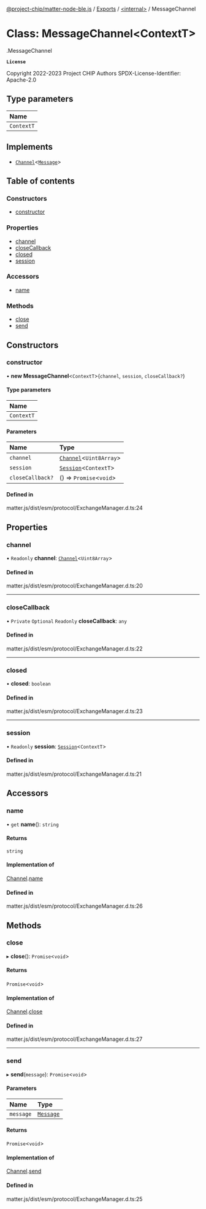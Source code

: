[@project-chip/matter-node-ble.js](../README.md) / [Exports](../modules.md) / [<internal\>](../modules/internal_.md) / MessageChannel

# Class: MessageChannel<ContextT\>

[<internal>](../modules/internal_.md).MessageChannel

**`License`**

Copyright 2022-2023 Project CHIP Authors
SPDX-License-Identifier: Apache-2.0

## Type parameters

| Name |
| :------ |
| `ContextT` |

## Implements

- [`Channel`](../interfaces/internal_.Channel.md)<[`Message`](../interfaces/internal_.Message.md)\>

## Table of contents

### Constructors

- [constructor](internal_.MessageChannel.md#constructor)

### Properties

- [channel](internal_.MessageChannel.md#channel)
- [closeCallback](internal_.MessageChannel.md#closecallback)
- [closed](internal_.MessageChannel.md#closed)
- [session](internal_.MessageChannel.md#session)

### Accessors

- [name](internal_.MessageChannel.md#name)

### Methods

- [close](internal_.MessageChannel.md#close)
- [send](internal_.MessageChannel.md#send)

## Constructors

### constructor

• **new MessageChannel**<`ContextT`\>(`channel`, `session`, `closeCallback?`)

#### Type parameters

| Name |
| :------ |
| `ContextT` |

#### Parameters

| Name | Type |
| :------ | :------ |
| `channel` | [`Channel`](../interfaces/internal_.Channel.md)<`Uint8Array`\> |
| `session` | [`Session`](../interfaces/internal_.Session.md)<`ContextT`\> |
| `closeCallback?` | () => `Promise`<`void`\> |

#### Defined in

matter.js/dist/esm/protocol/ExchangeManager.d.ts:24

## Properties

### channel

• `Readonly` **channel**: [`Channel`](../interfaces/internal_.Channel.md)<`Uint8Array`\>

#### Defined in

matter.js/dist/esm/protocol/ExchangeManager.d.ts:20

___

### closeCallback

• `Private` `Optional` `Readonly` **closeCallback**: `any`

#### Defined in

matter.js/dist/esm/protocol/ExchangeManager.d.ts:22

___

### closed

• **closed**: `boolean`

#### Defined in

matter.js/dist/esm/protocol/ExchangeManager.d.ts:23

___

### session

• `Readonly` **session**: [`Session`](../interfaces/internal_.Session.md)<`ContextT`\>

#### Defined in

matter.js/dist/esm/protocol/ExchangeManager.d.ts:21

## Accessors

### name

• `get` **name**(): `string`

#### Returns

`string`

#### Implementation of

[Channel](../interfaces/internal_.Channel.md).[name](../interfaces/internal_.Channel.md#name)

#### Defined in

matter.js/dist/esm/protocol/ExchangeManager.d.ts:26

## Methods

### close

▸ **close**(): `Promise`<`void`\>

#### Returns

`Promise`<`void`\>

#### Implementation of

[Channel](../interfaces/internal_.Channel.md).[close](../interfaces/internal_.Channel.md#close)

#### Defined in

matter.js/dist/esm/protocol/ExchangeManager.d.ts:27

___

### send

▸ **send**(`message`): `Promise`<`void`\>

#### Parameters

| Name | Type |
| :------ | :------ |
| `message` | [`Message`](../interfaces/internal_.Message.md) |

#### Returns

`Promise`<`void`\>

#### Implementation of

[Channel](../interfaces/internal_.Channel.md).[send](../interfaces/internal_.Channel.md#send)

#### Defined in

matter.js/dist/esm/protocol/ExchangeManager.d.ts:25
